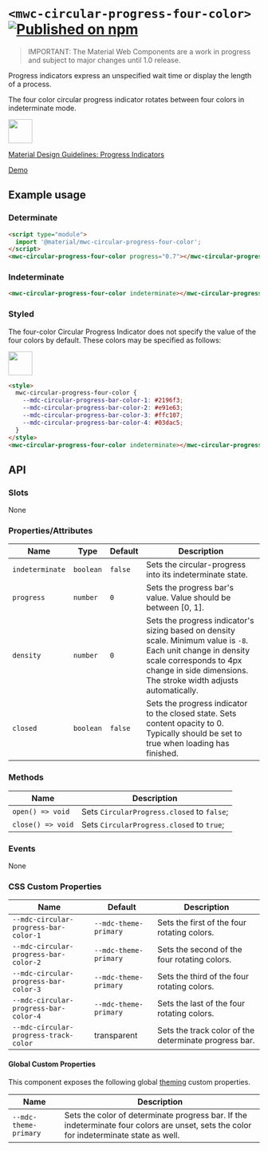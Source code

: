 # `<mwc-circular-progress-four-color>` [![Published on npm](https://img.shields.io/npm/v/@material/mwc-circular-progress-four-color.svg)](https://www.npmjs.com/package/@material/mwc-circular-progress-four-color)
> IMPORTANT: The Material Web Components are a work in progress and subject to
> major changes until 1.0 release.

Progress indicators express an unspecified wait time or display the length of a
process.

The four color circular progress indicator rotates between four colors in
indeterminate mode.

<img src="https://raw.githubusercontent.com/material-components/material-components-web-components/c3aa844c2a09ff9868820ce946f25f9df7714560/packages/circular-progress-four-color/images/showcase.gif" height="48px">

[Material Design Guidelines: Progress Indicators](https://material.io/components/progress-indicators/#circular-progress-indicators)

[Demo](https://material-components.github.io/material-web/demos/circular-progress/)

## Example usage

### Determinate

```html
<script type="module">
  import '@material/mwc-circular-progress-four-color';
</script>
<mwc-circular-progress-four-color progress="0.7"></mwc-circular-progress-four-color>
```

### Indeterminate

```html
<mwc-circular-progress-four-color indeterminate></mwc-circular-progress-four-color>
```

### Styled

The four-color Circular Progress Indicator does not specify the value of the
four colors by default. These colors may be specified as follows:

<img src="https://raw.githubusercontent.com/material-components/material-components-web-components/c3aa844c2a09ff9868820ce946f25f9df7714560/packages/circular-progress-four-color/images/showcase.gif" height="48px">

```html
<style>
  mwc-circular-progress-four-color {
    --mdc-circular-progress-bar-color-1: #2196f3;
    --mdc-circular-progress-bar-color-2: #e91e63;
    --mdc-circular-progress-bar-color-3: #ffc107;
    --mdc-circular-progress-bar-color-4: #03dac5;
  }
</style>
<mwc-circular-progress-four-color indeterminate></mwc-circular-progress-four-color>
```

## API

### Slots

None

### Properties/Attributes

| Name            | Type      | Default | Description
| --------------- | --------- | ------- | -----------
| `indeterminate` | `boolean` | `false` | Sets the circular-progress into its indeterminate state.
| `progress`      | `number`  | `0`     | Sets the progress bar's value. Value should be between [0, 1].
| `density`       | `number`  | `0`     | Sets the progress indicator's sizing based on density scale. Minimum value is `-8`. Each unit change in density scale corresponds to 4px change in side dimensions. The stroke width adjusts automatically.
| `closed`        | `boolean` | `false` | Sets the progress indicator to the closed state. Sets content opacity to 0. Typically should be set to true when loading has finished.

### Methods

Name              | Description
----------------- | ------------------------------------------
`open() => void`  | Sets `CircularProgress.closed` to `false`;
`close() => void` | Sets `CircularProgress.closed` to `true`;

### Events

None

### CSS Custom Properties

Name                                  | Default                                                             | Description
------------------------------------- | ------------------------------------------------------------------- | -----------
`--mdc-circular-progress-bar-color-1` | `--mdc-theme-primary`                                               | Sets the first of the four rotating colors.
`--mdc-circular-progress-bar-color-2` | `--mdc-theme-primary`                                               | Sets the second of the four rotating colors.
`--mdc-circular-progress-bar-color-3` | `--mdc-theme-primary`                                               | Sets the third of the four rotating colors.
`--mdc-circular-progress-bar-color-4` | `--mdc-theme-primary`                                               | Sets the last of the four rotating colors.
`--mdc-circular-progress-track-color` | transparent                                                         | Sets the track color of the determinate progress bar.

#### Global Custom Properties

This component exposes the following global [theming](https://github.com/material-components/material-components-web-components/blob/master/docs/theming.md)
custom properties.

| Name                                 | Description
| ------------------------------------ | -----------
| `--mdc-theme-primary`                | Sets the color of determinate progress bar. If the indeterminate four colors are unset, sets the color for indeterminate state as well.
